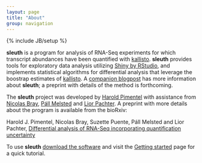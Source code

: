 ```yaml
---
layout: page
title: "About"
group: navigation
---
```


{% include JB/setup %}

__sleuth__ is a program for analysis of RNA-Seq experiments for which transcript abundances have been quantified with [kallisto](http://pachterlab.github.io/kallisto).
__sleuth__ provides tools for exploratory data analysis utilizing [Shiny by RStudio](http://shiny.rstudio.com), and implements statistical algorithms for differential analysis that leverage the boostrap estimates of [kallisto](http://pachterlab.github.io/kallisto).
A <a href="http://liorpachter.wordpress.com/2015/08/17/a-sleuth-for-rna-seq/">companion blogpost</a> has more information about __sleuth__; a preprint with details of the method is forthcoming.

The __sleuth__ project was developed by [Harold Pimentel](https://pimentel.github.io) with assistance from [Nicolas Bray](https://math.berkeley.edu/~nbray/), [Páll Melsted](https://notendur.hi.is/pmelsted/) and [Lior Pachter](https://math.berkeley.edu/~lpachter/).
A preprint with more details about the program is available from the bioRxiv:

Harold J. Pimentel, Nicolas Bray, Suzette Puente, P&aacute;ll Melsted and Lior Pachter, [Differential analysis of RNA-Seq incorporating quantification uncertainty](http://biorxiv.org/content/early/2016/06/10/058164)

To use __sleuth__ [download the software](download.html) and visit the <a href="https://rawgit.com/pachterlab/sleuth/master/inst/doc/intro.html" target="_blank">Getting started</a> page for a quick tutorial.
